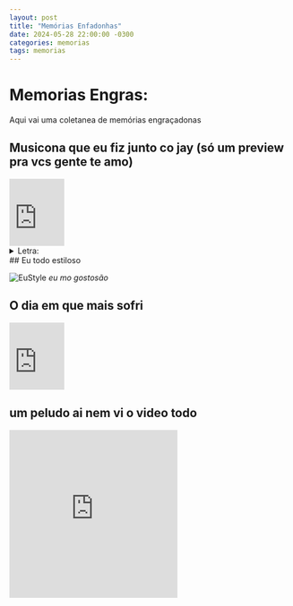 ```yaml
---
layout: post
title: "Memórias Enfadonhas"
date: 2024-05-28 22:00:00 -0300
categories: memorias
tags: memorias
---
```



# Memorias Engras:

Aqui vai uma coletanea de memórias engraçadonas

## Musicona que eu fiz junto co jay (só um preview pra vcs gente te amo)

<iframe src="https://1drv.ms/u/c/1d17967c159fdd0f/IQP9qBKXReC0SYS1COuLeMIMAd4oj3aw22KcQH6WcCHoJxM" width="98" height="120" frameborder="0" scrolling="no"></iframe>
<details>
  <summary>Letra:</summary>

  <pre> 
In this world of lines i find joy and confort
Even though i spend way too much time, its where i belong

I'll always have my code it's my guiding light,
Through the darkest hours, it shines so bright.

Working from nightfall, all the way to morning
i don't know how much time i spent, i'll leave when its workin'

[Refrão]

Zeores on the ones
And one on the zeroes
My variables are starting to have names of animals
x2

[final filal msm 02]
 
dictionaries lists floats and integers 
My head is full of them
As i hear birds chirping on the window
i guess its TIme toooo sleep
</pre>
----
</details>
## Eu todo estiloso 

![EuStyle](https://1drv.ms/i/c/1d17967c159fdd0f/IQMRPN5iz09NSbzBTJR6e6kiAQvZckD42T22juZxAKy70s4?width=1024)
_eu mo gostosão_

## O dia em que mais sofri
<iframe src="https://1drv.ms/u/c/1d17967c159fdd0f/IQNloRaBCNToT7vb8bgvHaZ0AUip9xBtRJS8K3x-YIbjeoM" width="98" height="120" frameborder="0" scrolling="no"></iframe>

## um peludo ai nem vi o video todo
<iframe src="https://1drv.ms/v/c/1d17967c159fdd0f/IQOoRJGGIZq3QY4vYeOnYXmtAcAqIEhlW8Ndwgnp79gF0ok" width="300" height="300" frameborder="0" scrolling="no" allowfullscreen></iframe>